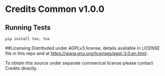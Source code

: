 Credits Common v1.0.0
=====================

## Running Tests

```
pip install tox; tox
```
##Licensing
Distributed under AGPLv3 license, details available in LICENSE 
file in this repo and at https://www.gnu.org/licenses/agpl-3.0.en.html.

To obtain this source under separate commerical license please contact 
Credits directly.